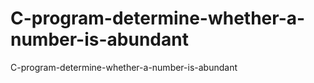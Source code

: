 # C-program-determine-whether-a-number-is-abundant
C-program-determine-whether-a-number-is-abundant
